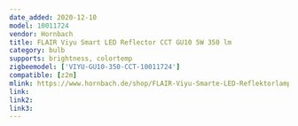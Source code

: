 ```yaml
---
date_added: 2020-12-10
model: 10011724
vendor: Hornbach
title: FLAIR Viyu Smart LED Reflector CCT GU10 5W 350 lm
category: bulb
supports: brightness, colortemp
zigbeemodel: ['VIYU-GU10-350-CCT-10011724']
compatible: [z2m]
mlink: https://www.hornbach.de/shop/FLAIR-Viyu-Smarte-LED-Reflektorlampe-GU10-5W50W-350-lm-2700-6500-K-warmweiss-tageslichtweiss-Kompatibel-mit-SMART-HOME-by-hornbach/10011724/artikel.html
link: 
link2: 
link3: 
---
```

